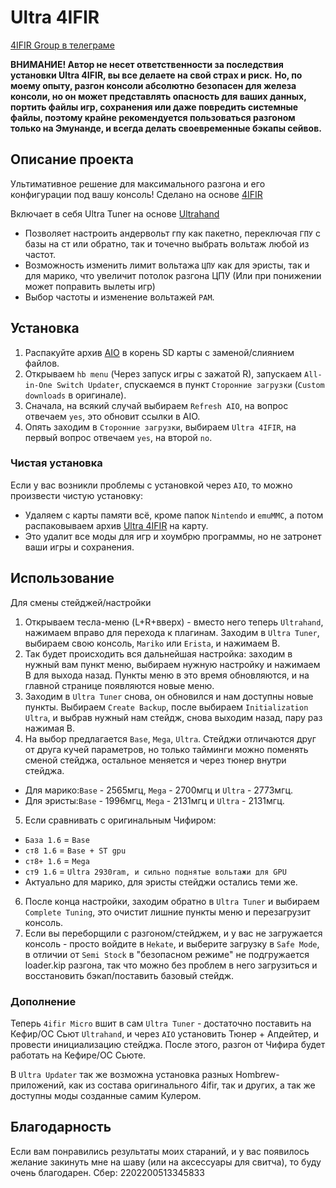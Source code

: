 # Ultra 4IFIR

[4IFIR Group в телеграме](https://t.me/For4ifir)

**ВНИМАНИЕ! Автор не несет ответственности за последствия установки Ultra 4IFIR, вы все делаете на свой страх и риск.**
**Но, по моему опыту, разгон консоли абсолютно безопасен для железа консоли, но он может представлять опасность для ваших данных, портить файлы игр, сохранения или даже повредить системные файлы, поэтому крайне рекомендуется пользоваться разгоном только на Эмунанде, и всегда делать своевременные бэкапы сейвов.**

## Описание проекта
Ультимативное решение для максимального разгона и его конфигурации под вашу консоль!
Сделано на основе [4IFIR](https://github.com/rashevskyv/4IFIR)

Включает в себя Ultra Tuner на основе [Ultrahand](https://github.com/ppkantorski/Ultrahand-Overlay)
- Позволяет настроить андервольт гпу как пакетно, переключая `ГПУ` с базы на ст или обратно, так и точечно выбрать вольтаж любой из частот.
- Возможность изменить лимит вольтажа `ЦПУ` как для эристы, так и для марико, что увеличит потолок разгона ЦПУ (Или при понижении может поправить вылеты игр)
- Выбор частоты и изменение вольтажей `РАМ`.

## Установка

1. Распакуйте архив [AIO](https://github.com/redraz/Ultra-4ifir/raw/main/AIO/AIO.zip) в корень SD карты с заменой/слиянием файлов.
2. Открываем `hb menu` (Через запуск игры с зажатой R), запускаем `All-in-One Switch Updater`, спускаемся в пункт `Сторонние загрузки` (`Custom downloads` в оригинале).
3. Сначала, на всякий случай выбираем `Refresh AIO`, на вопрос отвечаем `yes`, это обновит ссылки в AIO.
4. Опять заходим в `Сторонние загрузки`, выбираем `Ultra 4IFIR`, на первый вопрос отвечаем `yes`, на второй `no`.

### Чистая установка
Если у вас возникли проблемы с установкой через `AIO`, то можно произвести чистую установку:
- Удаляем с карты памяти всё, кроме папок `Nintendo` и `emuMMC`, а потом распаковываем архив [Ultra 4IFIR](https://github.com/redraz/Ultra-4ifir/releases/latest/download/Ultra.4IFIR.zip) на карту.
- Это удалит все моды для игр и хоумбрю программы, но не затронет ваши игры и сохранения.


## Использование
Для смены стейджей/настройки
1. Открываем тесла-меню (L+R+вверх) - вместо него теперь `Ultrahand`, нажимаем вправо для перехода к плагинам. Заходим в `Ultra Tuner`, выбираем свою консоль, `Mariko` или `Erista`, и нажимаем B.
2. Так будет происходить вся дальнейшая настройка: заходим в нужный вам пункт меню, выбираем нужную настройку и нажимаем B для выхода назад. Пункты меню в это время обновляются, и на главной странице появляются новые меню.
3. Заходим в `Ultra Tuner` снова, он обновился и нам доступны новые пункты. Выбираем `Create Backup`, после выбираем `Initialization Ultra`, и выбрав нужный нам стейдж, снова выходим назад, пару раз нажимая B.
4. На выбор предлагается `Base`, `Mega`, `Ultra`. Стейджи отличаются друг от друга кучей параметров, но только тайминги можно поменять сменой стейджа, остальное меняется и через тюнер внутри стейджа.
- Для марико:`Base` - 2565мгц, `Mega` - 2700мгц и `Ultra` - 2773мгц.
- Для эристы:`Base` - 1996мгц, `Mega` - 2131мгц и `Ultra` - 2131мгц.
5. Если сравнивать с оригинальным Чифиром:
- `База 1.6` = `Base`
- `ст8 1.6`  = `Base + ST gpu`
- `ст8+ 1.6` = `Mega`
- `ст9 1.6`  = `Ultra 2930ram, и сильно поднятые вольтажи для GPU`
- Актуально для марико, для эристы стейджи остались теми же.
6. После конца настройки, заходим обратно в `Ultra Tuner` и выбираем `Complete Tuning`, это очистит лишние пункты меню и перезагрузит консоль.
7. Если вы переборщили с разгоном/стейджем, и у вас не загружается консоль - просто войдите в `Hekate`, и выберите загрузку в `Safe Mode`, в отличии от `Semi Stock` в "безопасном режиме" не подгружается loader.kip разгона, так что можно без проблем в него загрузиться и восстановить бэкап/поставить базовый стейдж.


### Дополнение

Теперь `4ifir Micro` вшит в сам `Ultra Tuner` - достаточно поставить на Кефир/ОС Сьют `Ultrahand`, и через `AIO` установить Тюнер + Апдейтер, и провести инициализацию стейджа. После этого, разгон от Чифира будет работать на Кефире/ОС Сьюте.

В `Ultra Updater` так же возможна установка разных Hombrew-приложений, как из состава оригинального 4ifir, так и других, а так же доступны моды созданные самим Кулером.


## Благодарность

Если вам понравились результаты моих стараний, и у вас появилось желание закинуть мне на шаву (или на аксессуары для свитча), то буду очень благодарен.
Сбер: 2202200513345833
